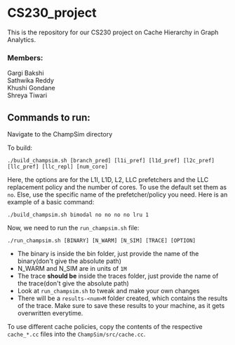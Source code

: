 # CS230_project
This is the repository for our CS230 project on Cache Hierarchy in Graph Analytics.

### Members: 
Gargi Bakshi \
Sathwika Reddy \
Khushi Gondane \
Shreya Tiwari


## Commands to run:
 
Navigate to the ChampSim directory

To build:
```
./build_champsim.sh [branch_pred] [l1i_pref] [l1d_pref] [l2c_pref] [llc_pref] [llc_repl] [num_core]
```
Here, the options are for the L1I, L1D, L2, LLC prefetchers and the LLC replacement policy and the number of cores. To use the default set them as `no`. Else, use the specific name of the prefetcher/policy you need. Here is an example of a basic command: 
```
./build_champsim.sh bimodal no no no no lru 1
```
Now, we need to run the `run_champsim.sh` file:
```
./run_champsim.sh [BINARY] [N_WARM] [N_SIM] [TRACE] [OPTION]
```
  * The binary is inside the bin folder, just provide the name of the binary(don't give the absolute path) 
  * N_WARM and N_SIM are in units of `1M`
  * The trace __should be__ inside the traces folder, just provide the name of the trace(don't give the absolute path) 
  * Look at `run_champsim.sh` to tweak and make your own changes
* There will be a `results-<num>M` folder created, which contains the results of the trace. Make sure to save these results to your machine, as it gets overwritten everytime.


To use different cache policies, copy the contents of the respective ```cache_*.cc``` files into the ```ChampSim/src/cache.cc```.
